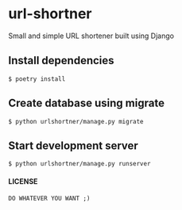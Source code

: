 # url-shortner
Small and simple URL shortener built using Django

## Install dependencies

```
$ poetry install
```

## Create database using migrate

```
$ python urlshortner/manage.py migrate
```

## Start development server

```
$ python urlshortner/manage.py runserver
```


#### LICENSE

```
DO WHATEVER YOU WANT ;)
```
